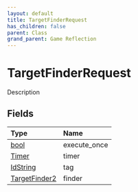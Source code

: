 ```yaml
---
layout: default
title: TargetFinderRequest
has_children: false
parent: Class
grand_parent: Game Reflection
---
```

# TargetFinderRequest
Description 

## Fields

| Type | Name |
|:----------|:--------------|
| [bool](/riftbreaker-wiki/docs/game-reflection/components/bool/) | execute_once |
| [Timer](/riftbreaker-wiki/docs/game-reflection/classes/timer/) | timer |
| [IdString](/riftbreaker-wiki/docs/game-reflection/components/id_string/) | tag |
| [TargetFinder2](/riftbreaker-wiki/docs/game-reflection/components/target_finder2/) | finder |

